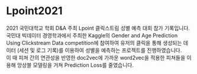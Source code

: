 # Lpoint2021

2021 국민대학교 학회 D&A 주최 Lpoint 클릭스트림 성별 예측 대회 참가 기록입니다.
<br>
국민대 빅데이터 경영학과에서 주최한 Kaggle의 Gender and Age Prediction Using Clickstream Data competition에 참여하여 유저의 클릭을 통해 생성되는 데이터 (세션 및 로그 기록)를 이용하여 성별을 예측하는 프로젝트를 진행하였습니다. 
<br>
이 때 피쳐 간의 연관성을 반영한 doc2vec에 가까운 word2vec을 적용한 피쳐들을 이용해 앙상블 모델링을 거쳐 Prediction Loss를 줄였습니다.
